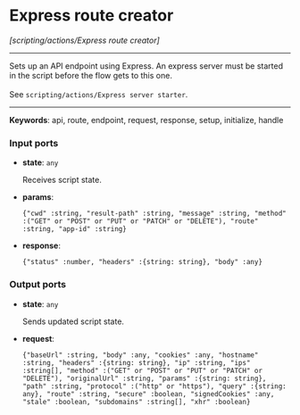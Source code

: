 # Express route creator

_[scripting/actions/Express route creator]_

---

Sets up an API endpoint using Express. An express server must be started in the script before the flow gets to this one.<br>
<br>
See `scripting/actions/Express server starter`.<br>

---

__Keywords__: api, route, endpoint, request, response, setup, initialize, handle

### Input ports

* __state__: ` any `


    Receives script state.<br>


* __params__: 
    ```
    {"cwd" :string, "result-path" :string, "message" :string, "method" :("GET" or "POST" or "PUT" or "PATCH" or "DELETE"), "route" :string, "app-id" :string}
    ```


* __response__: 
    ```
    {"status" :number, "headers" :{string: string}, "body" :any}
    ```

### Output ports

* __state__: ` any `


    Sends updated script state.<br>


* __request__: 
    ```
    {"baseUrl" :string, "body" :any, "cookies" :any, "hostname" :string, "headers" :{string: string}, "ip" :string, "ips" :string[], "method" :("GET" or "POST" or "PUT" or "PATCH" or "DELETE"), "originalUrl" :string, "params" :{string: string}, "path" :string, "protocol" :("http" or "https"), "query" :{string: any}, "route" :string, "secure" :boolean, "signedCookies" :any, "stale" :boolean, "subdomains" :string[], "xhr" :boolean}
    ```


